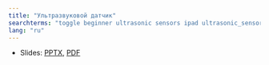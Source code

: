 ```yaml
---
title: "Ультразвуковой датчик"
searchterms: "toggle beginner ultrasonic sensors ipad ultrasonic_sensor programming_app app tablet android introduction_to_ultrasonic_sensor"
lang: "ru"
---
```

 <ul>
 <li class="ng-binding">Slides:
 <a href="ProgrammingLessons/beginner/Ultrasonic.pptx">PPTX</a>,
 <a href="ProgrammingLessons/beginner/Ultrasonic.pdf">PDF</a>
 </li>
 </ul>
